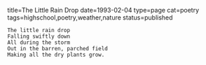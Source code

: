 title=The Little Rain Drop
date=1993-02-04
type=page
cat=poetry
tags=highschool,poetry,weather,nature
status=published
~~~~~~
The little rain drop
Falling swiftly down
All during the storm
Out in the barren, parched field
Making all the dry plants grow.
